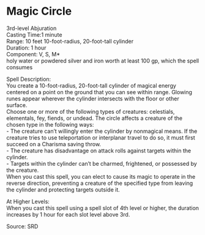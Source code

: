 # Magic Circle
3rd-level Abjuration<br>
Casting Time:1 minute<br>
Range: 10 feet
10-foot-radius, 20-foot-tall cylinder<br>
Duration: 1 hour<br>
Component: V, S, M*<br>
holy water or powdered silver and iron worth at least 100 gp, which the spell consumes

Spell Description:<br>
You create a 10-foot-radius, 20-foot-tall cylinder of magical energy centered on a point on the ground that you can see within range. Glowing runes appear wherever the cylinder intersects with the floor or other surface.<br>Choose one or more of the following types of creatures: celestials, elementals, fey, fiends, or undead. The circle affects a creature of the chosen type in the following ways:<br>- The creature can’t willingly enter the cylinder by nonmagical means. If the creature tries to use teleportation or interplanar travel to do so, it must first succeed on a Charisma saving throw.<br>- The creature has disadvantage on attack rolls against targets within the cylinder.<br>- Targets within the cylinder can’t be charmed, frightened, or possessed by the creature.<br>When you cast this spell, you can elect to cause its magic to operate in the reverse direction, preventing a creature of the specified type from leaving the cylinder and protecting targets outside it.

At Higher Levels:<br>
When you cast this spell using a spell slot of 4th level or higher, the duration increases by 1 hour for each slot level above 3rd.

Source: SRD